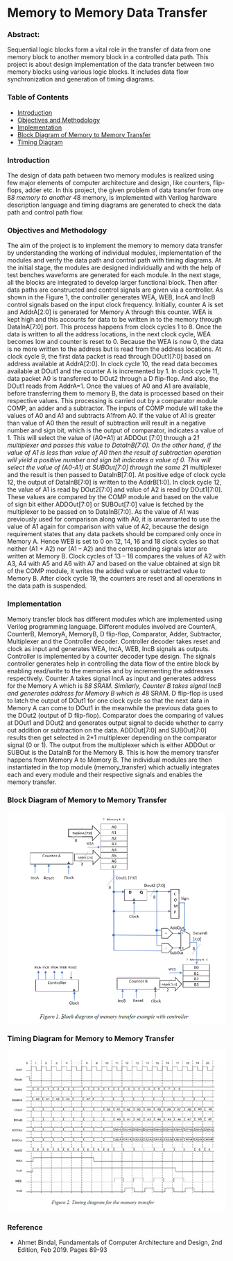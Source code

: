 # Memory to Memory Data Transfer

### Abstract:
Sequential logic blocks form a vital role in the transfer of data from one memory block to another memory block in a controlled data path. This project is about design implementation of the data transfer between two memory blocks using various logic blocks. It includes data flow synchronization and generation of timing diagrams.

### Table of Contents
 - [ Introduction ](#intro)
 - [ Objectives and Methodology ](#obj)
 - [ Implementation ](#impl)
 - [ Block Diagram of Memory to Memory Transfer ](#block)
 - [ Timing Diagram ](#time)

<a name="intro"></a>
### Introduction
The design of data path between two memory modules is realized using few major elements of computer architecture and design, like counters, flip- flops, adder etc. In this project, the given problem of data transfer from one 8*8 memory to another 4*8 memory, is implemented with Verilog hardware description language and timing diagrams are generated to check the data path and control path flow.
<a name="obj"></a>
### Objectives and Methodology
The aim of the project is to implement the memory to memory data transfer by understanding the working of individual modules, implementation of the modules and verify the data path and control path with timing diagrams.
At the initial stage, the modules are designed individually and with the help of test benches waveforms are generated for each module. In the next stage, all the blocks are integrated to develop larger functional block. Then after data paths are constructed and control signals are given via a controller.
As shown in the Figure 1, the controller generates WEA, WEB, IncA and IncB control signals based on the input clock frequency. Initially, counter A is set and AddrA[2:0] is generated for Memory A through this counter. WEA is kept high and this accounts for data to be written in to the memory through DataInA[7:0] port. This process happens from clock cycles 1 to 8. Once the data is written to all the address locations, in the next clock cycle, WEA becomes low and counter is reset to 0. Because the WEA is now 0, the data is no more written to the address but is read from the address locations. At clock cycle 9, the first data packet is read through DOut1[7:0] based on address available at AddrA[2:0].
 In clock cycle 10, the read data becomes available at DOut1 and the counter A is incremented by 1. In clock cycle 11, data packet A0 is transferred to DOut2 through a D flip-flop. And also, the DOut1 reads from AddrA=1. Once the values of A0 and A1 are available, before transferring them to memory B, the data is processed based on their respective values. This processing is carried out by a comparator module COMP, an adder and a subtractor. The inputs of COMP module will take the values of A0 and A1 and subtracts A1from A0. If the value of A1 is greater than value of A0 then the result of subtraction will result in a negative number and sign bit, which is the output of comparator, indicates a value of 1. This will select the value of (A0+A1) at ADDOut [7:0] through a 2*1 multiplexer and passes this value to DataInB[7:0]. On the other hand, if the value of A1 is less than value of A0 then the result of subtraction operation will yield a positive number and sign bit indicates a value of 0. This will select the value of (A0-A1) at SUBOut[7:0] through the same 2*1 multiplexer and the result is then passed to DataInB[7:0]. At positive edge of clock cycle 12, the output of DataInB[7:0] is written to the AddrB[1:0].
In clock cycle 12, the value of A1 is read by DOut2[7:0] and value of A2 is read by DOut1[7:0]. These values are compared by the COMP module and based on the value of sign bit either ADDOut[7:0] or SUBOut[7:0] value is fetched by the multiplexer to be passed on to DataInB[7:0]. As the value of A1 was previously used for comparison along with A0, it is unwarranted to use the value of A1 again for comparison with value of A2, because the design requirement states that any data packets should be compared only once in Memory A. Hence WEB is set to 0 on 12, 14, 16 and 18 clock cycles so that neither (A1 + A2) nor (A1 – A2) and the corresponding signals later are written at Memory B. Clock cycles of 13 – 18 compares the values of A2 with A3, A4 with A5 and A6 with A7 and based on the value obtained at sign bit of the COMP module, it writes the added value or subtracted value to Memory B. After clock cycle 19, the counters are reset and all operations in the data path is suspended.
<a name="impl"></a>
### Implementation
Memory transfer block has different modules which are implemented using Verilog programming language. Different modules involved are CounterA, CounterB, MemoryA, MemoryB, D flip-flop, Comparator, Adder, Subtractor, Multiplexer and the Controller decoder. Controller decoder takes reset and clock as input and generates WEA, IncA, WEB, IncB signals as outputs. Controller is implemented by a counter decoder type design. The signals controller generates help in controlling the data flow of the entire block by enabling read/write to the memories and by incrementing the addresses respectively. Counter A takes signal IncA as input and generates address for the Memory A which is 8*8 SRAM. Similarly, Counter B takes signal IncB and generates address for Memory B which is 4*8 SRAM. D flip-flop is used to latch the output of DOut1 for one clock cycle so that the next data in Memory A can come to DOut1 in the meanwhile the previous data goes to the DOut2 (output of D flip-flop). Comparator does the comparing of values at DOut1 and DOut2 and generates output signal to decide whether to carry out addition or subtraction on the data. ADDOut[7:0] and SUBOut[7:0] results then get selected in 2*1 multiplexer depending on the comparator signal (0 or 1). The output from the multiplexer which is either ADDOut or SUBOut is the DataInB for the Memory B. This is how the memory transfer happens from Memory A to Memory B. The individual modules are then instantiated in the top module (memory_transfer) which actually integrates each and every module and their respective signals and enables the memory transfer.

<a name="block"></a>
### Block Diagram of Memory to Memory Transfer
<p align="center">
  <img src="https://github.com/chaitanyakasaraneni/memorytomemorytransfer/blob/master/mem2mem.PNG">
</p>

<a name="time"></a>
### Timing Diagram for Memory to Memory Transfer
<p align="center">
  <img src="https://github.com/chaitanyakasaraneni/memorytomemorytransfer/blob/master/timing.PNG">
</p>

### Reference
- Ahmet Bindal, Fundamentals of Computer Architecture and Design, 2nd Edition, Feb 2019. Pages 89-93
